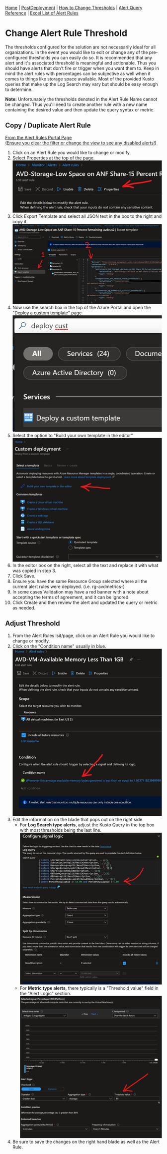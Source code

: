 [Home](./README.md) | [PostDeployment](./PostDeploy.md) | [How to Change Thresholds](./ChangeAlertThreshold.md) | [Alert Query Reference](./AlertQueryReference.md) | [Excel List of Alert Rules](https://github.com/JCoreMS/AVDAlerts/raw/main/references/alerts.xlsx)

# Change Alert Rule Threshold

The thresholds configured for the solution are not necessarily ideal for all organizations.  In the event you would like to edit or change any of the pre-configured thresholds you can easily do so.  It is recommended that any alert and it's associated threshold is meaningful and actionable. Thus you should have alerts that don't fire or trigger when you want them to.  Keep in mind the alert rules with percentages can be subjective as well when it comes to things like storage space available. Most of the provided Kusto queries that make up the Log Search may vary but should be easy enough to determine.  

__Note:__ Unfortunately the thresholds denoted in the Alert Rule Name cannot be changed. Thus you'll need to create another rule with a new name containing the desired value and then update the query syntax or metric.  

## Copy / Duplicate Alert Rule

[From the Alert Rules Portal Page](https://portal.azure.com/#blade/Microsoft_Azure_Monitoring/AzureMonitoringBrowseBlade/alertsV2)  
[(Ensure you clear the filter or change the view to see any disabled alerts!)](./PostDeploy.md)

1. Click on an Alert Rule you would like to change or modify.  
2. Select Properties at the top of the page.  
![Screenshot](./images/AVDAlerts-AlertRulesProperties.jpg)  
3. Click Export Template and select all JSON text in the box to the right and copy it.
![Screenshot](./images/AVDAlerts-AlertRulesProperties2.jpg)
4. Now use the search box in the top of the Azure Portal and open the "Deploy a custom template" page
![Screenshot](./images/AVDAlerts-AlertRulesCopy1.jpg)
5. Select the option to "Build your own template in the editor"
![Screenshot](./images/AVDAlerts-AlertRulesCopy2.jpg)
6. In the editor box on the right, select all the text and replace it with what was copied in step 3.
7. Click Save.
8. Ensure you have the same Resource Group selected where all the current alert rules were deployed. (i.e. rg-avdmetrics-)
9. In some cases Validation may have a red banner with a note about accepting the terms of agreement, and it can be ignored.
10. Click Create and then review the alert and updated the query or metric as needed.  

## Adjust Threshold

1. From the Alert Rules lsit/page, click on an Alert Rule you would like to change or modify.  
2. Click on the "Condition name" usually in blue.  
![Screenshot](./images/AVDAlerts-AlertRulesChange.jpg)  
3. Edit the information on the blade that pops out on the right side.  
    - For __Log Search type alerts__, adjust the Kusto Query in the top box with most thresholds being the last line.  
    ![Screenshot](./images/AVDAlerts-AlertRulesChangeLogbased.jpg)  
    - For __Metric type alerts__, there typically is a "Threshold value" field in the "Alert Logic" section.  
    ![Screenshot](./images/AVDAlerts-AlertRulesChangeMetricbased.jpg) 
4. Be sure to save the changes on the right hand blade as well as the Alert Rule.  
